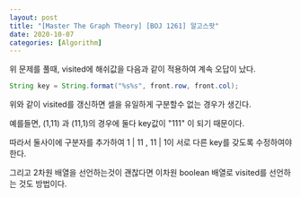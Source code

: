 ```yaml
---
layout: post
title: "[Master The Graph Theory] [BOJ 1261] 알고스팟"
date: 2020-10-07
categories: [Algorithm]
---
```

 위 문제를 풀때, visited에 해쉬값을 다음과 같이 적용하여 계속 오답이 났다.
``` java
String key = String.format("%s%s", front.row, front.col); 
```
위와 같이 visited를 갱신하면 셀을 유일하게 구분할수 없는 경우가 생긴다.

예를들면, (1,11) 과 (11,1)의 경우에 둘다 key값이 "111" 이 되기 때문이다.

따라서 둘사이에 구분자를 추가하여 1 \| 11 , 11 \| 1이 서로 다른 key를 갖도록 수정하여야한다.

그리고 2차원 배열을 선언하는것이 괜찮다면 이차원 boolean 배열로 visited를 선언하는 것도 방법이다.
